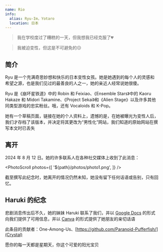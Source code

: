 ```yaml
---
name: Rio
info:
  alias: Ryu-Im，Yotaro
  location: 日本
---
```


>我在学校度过了糟糕的一天，但我想我已经克服了💔

>我被迫变性，但这是不可避免的😔

## 简介

Ryu 是一个充满奇思妙想和快乐的日本变性女孩。她是她遇到的每个人的灵感和希望之源，也是我们见过的最善良的人之一，她的亲近人经常说她很傻。

Ryu 是《崩坏星铁道》中的 Robin 和 Feixiao、《Ensemble Stars》中的 Kaoru Hakaze 和 Midori Takamine、《Project Sekai》和《Alien Stage》以及许多其他同类型游戏的忠实粉丝。哦，还有 Vocaloids 和 K-Pop。

她有一个草稿页面，链接在她的个人资料上，遗憾的是，在她被曝光为变性人后，我们才存档了该版本，并决定将其更改为“男性化”网站，我们知道的原始网站在撰写本文时已丢失

## 离开

2024 年 8 月 12 日。她的许多联系人在各种社交媒体上收到了此消息：

<PhotoScroll photos={[
'${path}/photos/photo1.png',
]} />

截至撰写此纪念时，她离开的情况仍然未知，她没有留下任何话语或告别，只有回忆。

## Haruki 的纪念

悲剧消息传出后不久，她的妹妹 Haruki 联系了我们，并以 [Google Docs](https://docs.google.com/document/d/1-FaVzCOrZ2NkrRGDkIOyoLZpIGClUZcwdzaZV4NoRwA/edit?tab=t.0) 的形式向我们提供了可用信息，并以 [Canva](https://www.canva.com/design/DAGY-0aiXjE/cZIzTKKN87Q_7zp1mPdBCg/edit) 的形式提供了她朋友的亲切话语

此条目的贡献者：One-Among-Us、[https://github.com/Paranoid-Pufferfish/](Crystal)

愿你的每一天都是星期天，你这个可爱的阳光宝贝
